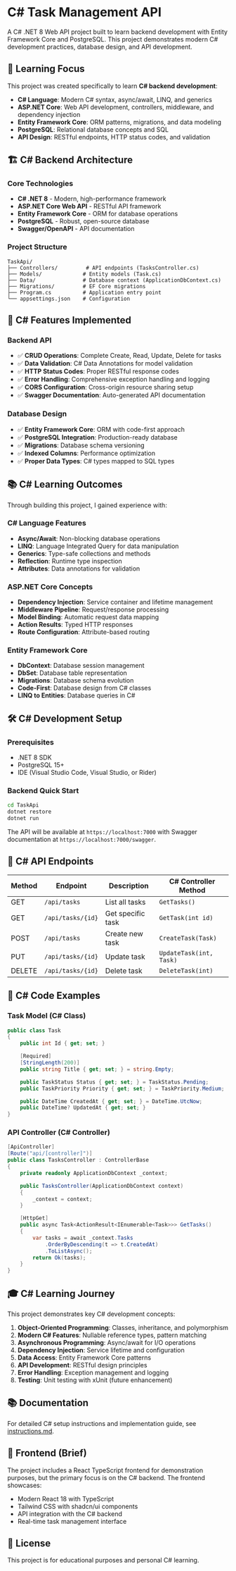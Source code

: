 # C# Task Management API

A C# .NET 8 Web API project built to learn backend development with Entity Framework Core and PostgreSQL. This project demonstrates modern C# development practices, database design, and API development.

## 🎯 Learning Focus

This project was created specifically to learn **C# backend development**:

- **C# Language**: Modern C# syntax, async/await, LINQ, and generics
- **ASP.NET Core**: Web API development, controllers, middleware, and dependency injection
- **Entity Framework Core**: ORM patterns, migrations, and data modeling
- **PostgreSQL**: Relational database concepts and SQL
- **API Design**: RESTful endpoints, HTTP status codes, and validation

## 🏗️ C# Backend Architecture

### Core Technologies

- **C# .NET 8** - Modern, high-performance framework
- **ASP.NET Core Web API** - RESTful API framework
- **Entity Framework Core** - ORM for database operations
- **PostgreSQL** - Robust, open-source database
- **Swagger/OpenAPI** - API documentation

### Project Structure

```
TaskApi/
├── Controllers/         # API endpoints (TasksController.cs)
├── Models/             # Entity models (Task.cs)
├── Data/               # Database context (ApplicationDbContext.cs)
├── Migrations/         # EF Core migrations
├── Program.cs          # Application entry point
└── appsettings.json    # Configuration
```

## 🚀 C# Features Implemented

### Backend API

- ✅ **CRUD Operations**: Complete Create, Read, Update, Delete for tasks
- ✅ **Data Validation**: C# Data Annotations for model validation
- ✅ **HTTP Status Codes**: Proper RESTful response codes
- ✅ **Error Handling**: Comprehensive exception handling and logging
- ✅ **CORS Configuration**: Cross-origin resource sharing setup
- ✅ **Swagger Documentation**: Auto-generated API documentation

### Database Design

- ✅ **Entity Framework Core**: ORM with code-first approach
- ✅ **PostgreSQL Integration**: Production-ready database
- ✅ **Migrations**: Database schema versioning
- ✅ **Indexed Columns**: Performance optimization
- ✅ **Proper Data Types**: C# types mapped to SQL types

## 📚 C# Learning Outcomes

Through building this project, I gained experience with:

### C# Language Features

- **Async/Await**: Non-blocking database operations
- **LINQ**: Language Integrated Query for data manipulation
- **Generics**: Type-safe collections and methods
- **Reflection**: Runtime type inspection
- **Attributes**: Data annotations for validation

### ASP.NET Core Concepts

- **Dependency Injection**: Service container and lifetime management
- **Middleware Pipeline**: Request/response processing
- **Model Binding**: Automatic request data mapping
- **Action Results**: Typed HTTP responses
- **Route Configuration**: Attribute-based routing

### Entity Framework Core

- **DbContext**: Database session management
- **DbSet**: Database table representation
- **Migrations**: Database schema evolution
- **Code-First**: Database design from C# classes
- **LINQ to Entities**: Database queries in C#

## 🛠️ C# Development Setup

### Prerequisites

- .NET 8 SDK
- PostgreSQL 15+
- IDE (Visual Studio Code, Visual Studio, or Rider)

### Backend Quick Start

```bash
cd TaskApi
dotnet restore
dotnet run
```

The API will be available at `https://localhost:7000` with Swagger documentation at `https://localhost:7000/swagger`.

## 🔗 C# API Endpoints

| Method | Endpoint          | Description       | C# Controller Method    |
| ------ | ----------------- | ----------------- | ----------------------- |
| GET    | `/api/tasks`      | List all tasks    | `GetTasks()`            |
| GET    | `/api/tasks/{id}` | Get specific task | `GetTask(int id)`       |
| POST   | `/api/tasks`      | Create new task   | `CreateTask(Task)`      |
| PUT    | `/api/tasks/{id}` | Update task       | `UpdateTask(int, Task)` |
| DELETE | `/api/tasks/{id}` | Delete task       | `DeleteTask(int)`       |

## 📖 C# Code Examples

### Task Model (C# Class)

```csharp
public class Task
{
    public int Id { get; set; }

    [Required]
    [StringLength(200)]
    public string Title { get; set; } = string.Empty;

    public TaskStatus Status { get; set; } = TaskStatus.Pending;
    public TaskPriority Priority { get; set; } = TaskPriority.Medium;

    public DateTime CreatedAt { get; set; } = DateTime.UtcNow;
    public DateTime? UpdatedAt { get; set; }
}
```

### API Controller (C# Controller)

```csharp
[ApiController]
[Route("api/[controller]")]
public class TasksController : ControllerBase
{
    private readonly ApplicationDbContext _context;

    public TasksController(ApplicationDbContext context)
    {
        _context = context;
    }

    [HttpGet]
    public async Task<ActionResult<IEnumerable<Task>>> GetTasks()
    {
        var tasks = await _context.Tasks
            .OrderByDescending(t => t.CreatedAt)
            .ToListAsync();
        return Ok(tasks);
    }
}
```

## 🎓 C# Learning Journey

This project demonstrates key C# development concepts:

1. **Object-Oriented Programming**: Classes, inheritance, and polymorphism
2. **Modern C# Features**: Nullable reference types, pattern matching
3. **Asynchronous Programming**: Async/await for I/O operations
4. **Dependency Injection**: Service lifetime and configuration
5. **Data Access**: Entity Framework Core patterns
6. **API Development**: RESTful design principles
7. **Error Handling**: Exception management and logging
8. **Testing**: Unit testing with xUnit (future enhancement)

## 📚 Documentation

For detailed C# setup instructions and implementation guide, see [instructions.md](./instructions.md).

## 🎨 Frontend (Brief)

The project includes a React TypeScript frontend for demonstration purposes, but the primary focus is on the C# backend. The frontend showcases:

- Modern React 18 with TypeScript
- Tailwind CSS with shadcn/ui components
- API integration with the C# backend
- Real-time task management interface

## 📝 License

This project is for educational purposes and personal C# learning.
